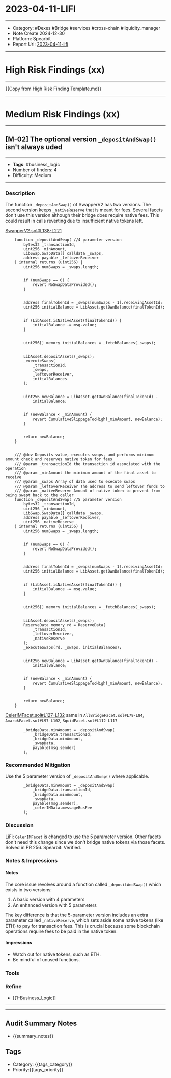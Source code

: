 # 2023-04-11-LIFI
---
- Category: #Dexes #Bridge #services #cross-chain #liquidity_manager 
- Note Create 2024-12-30
- Platform: Spearbit
- Report Url: [2023-04-11-lifi](https://github.com/spearbit/portfolio/blob/master/pdfs/LIFI-retainer1-Spearbit-Security-Review.pdf)
---
# High Risk Findings (xx)

---

{{Copy from High Risk Finding Template.md}}

---

# Medium Risk Findings (xx)

---
## [M-02] The optional version `_depositAndSwap()` isn't always uded
----
- **Tags**: #business_logic 
- Number of finders: 4
- Difficulty: Medium
---
### Description

The function `_depositAndSwap()` of SwapperV2 has two versions. The second version keeps `_nativeReserve` that is meant for fees. Several facets don't use this version although their bridge does require native fees. This could result in calls reverting due to insufficient native tokens left.

[SwapperV2.sol#L138-L221](https://github.com/lifinance/contracts/blob/61424aa8b6c9d354be683923b25109da1c3d6fc0/src/Helpers/SwapperV2.sol#L138-L221)
```solidity
    function _depositAndSwap( //4 parameter version
        bytes32 _transactionId,
        uint256 _minAmount,
        LibSwap.SwapData[] calldata _swaps,
        address payable _leftoverReceiver
    ) internal returns (uint256) {
        uint256 numSwaps = _swaps.length;


        if (numSwaps == 0) {
            revert NoSwapDataProvided();
        }


        address finalTokenId = _swaps[numSwaps - 1].receivingAssetId;
        uint256 initialBalance = LibAsset.getOwnBalance(finalTokenId);


        if (LibAsset.isNativeAsset(finalTokenId)) {
            initialBalance -= msg.value;
        }


        uint256[] memory initialBalances = _fetchBalances(_swaps);


        LibAsset.depositAssets(_swaps);
        _executeSwaps(
            _transactionId,
            _swaps,
            _leftoverReceiver,
            initialBalances
        );


        uint256 newBalance = LibAsset.getOwnBalance(finalTokenId) -
            initialBalance;


        if (newBalance < _minAmount) {
            revert CumulativeSlippageTooHigh(_minAmount, newBalance);
        }


        return newBalance;
    }


    /// @dev Deposits value, executes swaps, and performs minimum amount check and reserves native token for fees
    /// @param _transactionId the transaction id associated with the operation
    /// @param _minAmount the minimum amount of the final asset to receive
    /// @param _swaps Array of data used to execute swaps
    /// @param _leftoverReceiver The address to send leftover funds to
    /// @param _nativeReserve Amount of native token to prevent from being swept back to the caller
    function _depositAndSwap( //5 parameter version
        bytes32 _transactionId,
        uint256 _minAmount,
        LibSwap.SwapData[] calldata _swaps,
        address payable _leftoverReceiver,
        uint256 _nativeReserve
    ) internal returns (uint256) {
        uint256 numSwaps = _swaps.length;


        if (numSwaps == 0) {
            revert NoSwapDataProvided();
        }


        address finalTokenId = _swaps[numSwaps - 1].receivingAssetId;
        uint256 initialBalance = LibAsset.getOwnBalance(finalTokenId);


        if (LibAsset.isNativeAsset(finalTokenId)) {
            initialBalance -= msg.value;
        }


        uint256[] memory initialBalances = _fetchBalances(_swaps);


        LibAsset.depositAssets(_swaps);
        ReserveData memory rd = ReserveData(
            _transactionId,
            _leftoverReceiver,
            _nativeReserve
        );
        _executeSwaps(rd, _swaps, initialBalances);


        uint256 newBalance = LibAsset.getOwnBalance(finalTokenId) -
            initialBalance;


        if (newBalance < _minAmount) {
            revert CumulativeSlippageTooHigh(_minAmount, newBalance);
        }


        return newBalance;
    }
```

[CelerIMFacet.sol#L127-L132](https://github.com/lifinance/contracts/blob/61424aa8b6c9d354be683923b25109da1c3d6fc0/src/Facets/CelerIMFacet.sol#L127-L132)  same in `AllBridgeFacet.sol#L79-L84`, `AmarokFacet.sol#L97-L102`, `SquidFacet.sol#L112-L117`
```solidity
        _bridgeData.minAmount = _depositAndSwap(
            _bridgeData.transactionId,
            _bridgeData.minAmount,
            _swapData,
            payable(msg.sender)
        );
```
### Recommended Mitigation

Use the 5 parameter version of `_depositAndSwap()` where applicable.

```solidity
        _bridgeData.minAmount = _depositAndSwap(
            _bridgeData.transactionId,
            _bridgeData.minAmount,
            _swapData,
            payable(msg.sender),
            _celerIMData.messageBusFee
        );
```
### Discussion

LiFi: `CelerIMFacet` is changed to use the 5 parameter version. Other facets don't need this change since we don't bridge native tokens via those facets. Solved in PR 256. 
Spearbit: Verified.
### Notes & Impressions

#### Notes 
The core issue revolves around a function called `_depositAndSwap()` which exists in two versions:

1. A basic version with 4 parameters
2. An enhanced version with 5 parameters

The key difference is that the 5-parameter version includes an extra parameter called `_nativeReserve`, which sets aside some native tokens (like ETH) to pay for transaction fees. This is crucial because some blockchain operations require fees to be paid in the native token.
#### Impressions

- Watch out for native tokens, such as ETH.
- Be mindful of unused functions.
### Tools
### Refine

- [[1-Business_Logic]]

---
---

## Audit Summary Notes
- {{summary_notes}}

## Tags
- Category: {{tags_category}}
- Priority:{{tags_priority}}